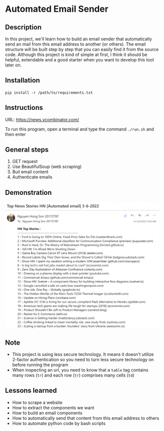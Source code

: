 # Automated Email Sender

## Description

In this project, we'll learn how to build an email sender that automatically send an mail from this email address to another (or others). The email structure will be built step by step that you can easily find it from the source code. Although this project is kind of simple at first, I think it should be helpful, extendable and a good starter when you want to develop this tool later on.

## Installation

`pip install -r /path/to/requirements.txt`

## Instructions

URL: https://news.ycombinator.com/

To run this program, open a terminal and type the command `./run.sh` and then enter

## General steps

1. GET request
2. Use BeautifulSoup (web scraping)
3. Buil email content
4. Authenticate emails

## Demonstration

![Demo](./demo.png)

## Note

- This project is using less secure technology. It means it doesn't utilize 2-factor authentication so you need to turn less secure technology on before running the program
-  When inspecting an url, you need to know that a `table` tag contains many rows (`tr`) and each row (`tr`) comprises many cells (`td`) 

## Lessons learned

- How to scrape a website
- How to extract the components we want
- How to build an email components
- How to automatically send that content from this email address to others
- How to automate python code by bash scripts


